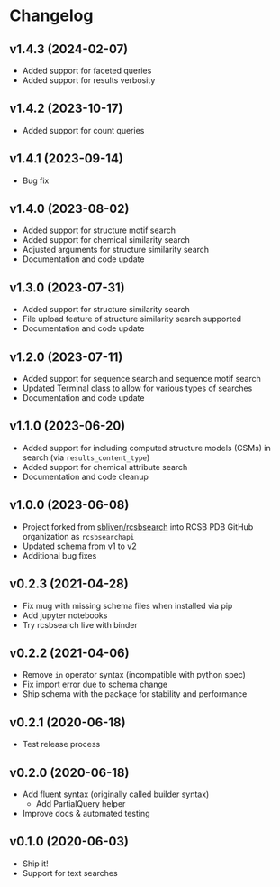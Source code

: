 # Changelog

## v1.4.3 (2024-02-07)

- Added support for faceted queries
- Added support for results verbosity

## v1.4.2 (2023-10-17)

- Added support for count queries

## v1.4.1 (2023-09-14)

- Bug fix

## v1.4.0 (2023-08-02)

- Added support for structure motif search
- Added support for chemical similarity search
- Adjusted arguments for structure similarity search
- Documentation and code update

## v1.3.0 (2023-07-31)

- Added support for structure similarity search
- File upload feature of structure similarity search supported
- Documentation and code update

## v1.2.0 (2023-07-11)

- Added support for sequence search and sequence motif search
- Updated Terminal class to allow for various types of searches
- Documentation and code update

## v1.1.0 (2023-06-20)

- Added support for including computed structure models (CSMs) in search (via `results_content_type`)
- Added support for chemical attribute search
- Documentation and code cleanup

## v1.0.0 (2023-06-08)

- Project forked from [sbliven/rcsbsearch](https://github.com/sbliven/rcsbsearch) into RCSB PDB GitHub organization as `rcsbsearchapi`
- Updated schema from v1 to v2
- Additional bug fixes

## v0.2.3 (2021-04-28)

- Fix mug with missing schema files when installed via pip
- Add jupyter notebooks
- Try rcsbsearch live with binder

## v0.2.2 (2021-04-06)

- Remove `in` operator syntax (incompatible with python spec)
- Fix import error due to schema change
- Ship schema with the package for stability and performance

## v0.2.1 (2020-06-18)

- Test release process

## v0.2.0 (2020-06-18)

- Add fluent syntax (originally called builder syntax)
  - Add PartialQuery helper
- Improve docs & automated testing

## v0.1.0 (2020-06-03)

- Ship it!
- Support for text searches
